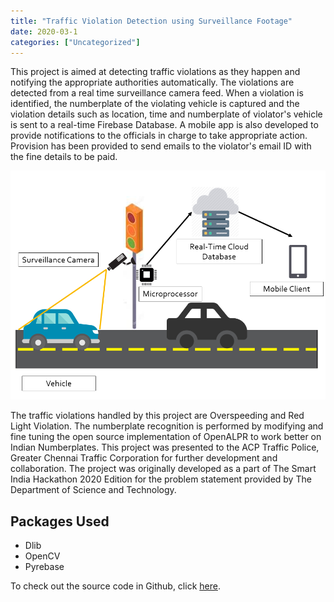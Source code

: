 ```yaml
---
title: "Traffic Violation Detection using Surveillance Footage"
date: 2020-03-1
categories: ["Uncategorized"]
---
```


This project is aimed at detecting traffic violations as they happen and notifying the appropriate authorities automatically. The violations are detected from a real time surveillance camera feed. When a violation is identified, the numberplate of the violating vehicle is captured and the violation details such as location, time and numberplate of violator's vehicle is sent to a real-time Firebase Database. A mobile app is also developed to provide notifications to the officials in charge to take appropriate action. Provision has been provided to send emails to the violator's email ID with the fine details to be paid.

![Implementation Diagram](structure.PNG)

The traffic violations handled by this project are Overspeeding and Red Light Violation. The numberplate recognition is performed by modifying and fine tuning the open source implementation of OpenALPR to work better on Indian Numberplates. This project was presented to the ACP Traffic Police, Greater Chennai Traffic Corporation for further development and collaboration. The project was originally developed as a part of The Smart India Hackathon 2020 Edition for the problem statement provided by The Department of Science and Technology.

## Packages Used
- Dlib
- OpenCV
- Pyrebase

To check out the source code in Github, click [here](https://github.com/aashish2000/Traffic-Violation-Detection).
